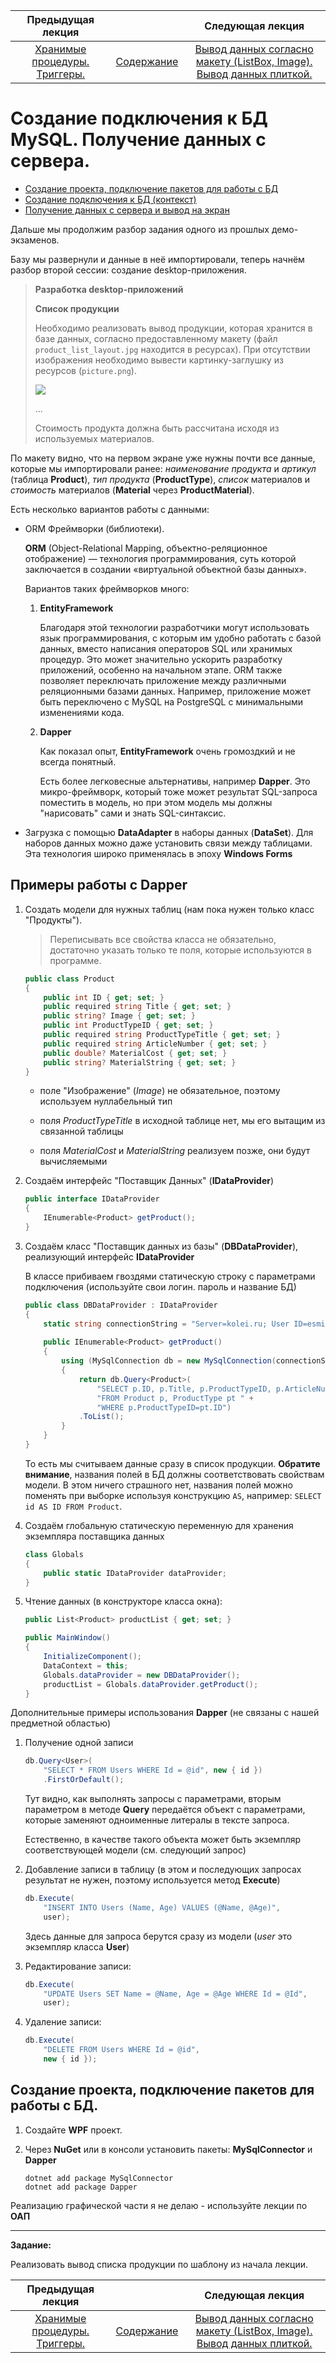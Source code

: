 Предыдущая лекция |  | Следующая лекция
:----------------:|:----------:|:----------------:
[Хранимые процедуры. Триггеры.](./sql_trigger.md) | [Содержание](../readme.md#c-и-mysql) | [Вывод данных согласно макету (ListBox, Image). Вывод данных плиткой.](./cs_layout2.md)

# Создание подключения к БД MySQL. Получение данных с сервера.

* [Создание проекта, подключение пакетов для работы с БД](#создание-проекта-подключение-пакетов-для-работы-с-бд)
* [Создание подключения к БД (контекст)](#создание-подключения-к-бд-контекст)
* [Получение данных с сервера и вывод на экран](#получение-данных-с-сервера-и-вывод-на-экран)

Дальше мы продолжим разбор задания одного из прошлых демо-экзаменов. 

Базу мы развернули и данные в неё импортировали, теперь начнём разбор второй сессии: создание desktop-приложения.

>**Разработка desktop-приложений**
>
>**Список продукции**
>
>Необходимо реализовать вывод продукции, которая хранится в базе данных, согласно предоставленному макету (файл `product_list_layout.jpg` находится в ресурсах). При отсутствии изображения необходимо вывести картинку-заглушку из ресурсов (`picture.png`).
>
>![](../img/product_list_layout.jpg)
>
>...
>
>Стоимость продукта должна быть рассчитана исходя из используемых материалов.

По макету видно, что на первом экране уже нужны почти все данные, которые мы импортировали ранее: *наименование продукта* и *артикул* (таблица **Product**), *тип продукта* (**ProductType**), *список* материалов и *стоимость* материалов (**Material** через **ProductMaterial**).

Есть несколько вариантов работы с данными:

* ORM Фреймворки (библиотеки).

    **ORM** (Object-Relational Mapping, объектно-реляционное отображение) — технология программирования, суть которой заключается в создании «виртуальной объектной базы данных».

    Вариантов таких фреймворков много:
    
    1. **EntityFramework**

        Благодаря этой технологии разработчики могут использовать язык программирования, с которым им удобно работать с базой данных, вместо написания операторов SQL или хранимых процедур. Это может значительно ускорить разработку приложений, особенно на начальном этапе. ORM также позволяет переключать приложение между различными реляционными базами данных. Например, приложение может быть переключено с MySQL на PostgreSQL с минимальными изменениями кода.

    1. **Dapper**

        Как показал опыт, **EntityFramework** очень громоздкий и не всегда понятный.

        Есть более легковесные альтернативы, например **Dapper**. Это микро-фреймворк, который тоже может результат SQL-запроса поместить в модель, но при этом модель мы должны "нарисовать" сами и знать SQL-синтаксис.

* Загрузка с помощью **DataAdapter** в наборы данных (**DataSet**). Для наборов данных можно даже установить связи между таблицами. Эта технология широко применялась в эпоху **Windows Forms**

## Примеры работы с Dapper

1. Создать модели для нужных таблиц (нам пока нужен только класс "Продукты").

    >Переписывать все свойства класса не обязательно, достаточно указать только те поля, которые используются в программе. 

    ```cs
    public class Product
    {
        public int ID { get; set; }
        public required string Title { get; set; }
        public string? Image { get; set; }
        public int ProductTypeID { get; set; }
        public required string ProductTypeTitle { get; set; }
        public required string ArticleNumber { get; set; }
        public double? MaterialCost { get; set; }
        public string? MaterialString { get; set; }
    }
    ```

    * поле "Изображение" (_Image_) не обязательное, поэтому используем нуллабельный тип

    * поля _ProductTypeTitle_ в исходной таблице нет, мы его вытащим из связанной таблицы

    * поля _MaterialCost_ и _MaterialString_ реализуем позже, они будут вычисляемыми

1. Создаём интерфейс "Поставщик Данных" (**IDataProvider**)

    ```cs
    public interface IDataProvider
    {
        IEnumerable<Product> getProduct();
    }
    ```

1. Создаём класс "Поставщик данных из базы" (**DBDataProvider**), реализующий интерфейс **IDataProvider**

    В классе прибиваем гвоздями статическую строку с параметрами подключения (используйте свои логин. пароль и название БД)

    ```cs
    public class DBDataProvider : IDataProvider
    {
        static string connectionString = "Server=kolei.ru; User ID=esmirnov; Password=123456; Database=esmirnov";
        
        public IEnumerable<Product> getProduct()
        {
            using (MySqlConnection db = new MySqlConnection(connectionString))
            {
                return db.Query<Product>(
                    "SELECT p.ID, p.Title, p.ProductTypeID, p.ArticleNumber, p.Image, pt.TitleType AS ProductTypeTitle " +
                    "FROM Product p, ProductType pt " +
                    "WHERE p.ProductTypeID=pt.ID")
                .ToList();
            }
        }
    }
    ```

    То есть мы считываем данные сразу в список продукции. **Обратите внимание**, названия полей в БД должны соответствовать свойствам модели. В этом ничего страшного нет, названия полей можно поменять при выборке используя конструкцию `AS`, например: `SELECT id AS ID FROM Product`.

1. Создаём глобальную статическую переменную для хранения экземпляра поставщика данных

    ```cs
    class Globals
    {
        public static IDataProvider dataProvider;
    }
    ```

1. Чтение данных (в конструкторе класса окна):

    ```cs
    public List<Product> productList { get; set; }

    public MainWindow()
    {
        InitializeComponent();
        DataContext = this;
        Globals.dataProvider = new DBDataProvider();
        productList = Globals.dataProvider.getProduct();
    }
    ```

Дополнительные примеры использования **Dapper** (не связаны с нашей предметной областью)

1. Получение одной записи

    ```cs
    db.Query<User>(
        "SELECT * FROM Users WHERE Id = @id", new { id })
        .FirstOrDefault();
    ```

    Тут видно, как выполнять запросы с параметрами, вторым параметром в методе **Query** передаётся объект с параметрами, которые заменяют одноименные литералы в тексте запроса.

    Естественно, в качестве такого объекта может быть экземпляр соответствующей модели (см. следующий запрос)

1. Добавление записи в таблицу (в этом и последующих запросах результат не нужен, поэтому используется метод **Execute**)

    ```cs
    db.Execute(
        "INSERT INTO Users (Name, Age) VALUES (@Name, @Age)", 
        user);
    ```

    Здесь данные для запроса берутся сразу из модели (*user* это экземпляр класса **User**)

1. Редактирование записи:

    ```cs
    db.Execute(
        "UPDATE Users SET Name = @Name, Age = @Age WHERE Id = @Id", 
        user);
    ```

1. Удаление записи:

    ```cs
    db.Execute(
        "DELETE FROM Users WHERE Id = @id", 
        new { id });
    ```

## Создание проекта, подключение пакетов для работы с БД.

1. Создайте **WPF** проект.

1. Через **NuGet** или в консоли установить пакеты: **MySqlConnector** и **Dapper**

    ```
    dotnet add package MySqlConnector
    dotnet add package Dapper
    ```

Реализацию графической части я не делаю - используйте лекции по **ОАП**

---

**Задание:**

Реализовать вывод списка продукции по шаблону из начала лекции.

Предыдущая лекция |  | Следующая лекция
:----------------:|:----------:|:----------------:
[Хранимые процедуры. Триггеры.](./sql_trigger.md) | [Содержание](../readme.md#c-и-mysql) | [Вывод данных согласно макету (ListBox, Image). Вывод данных плиткой.](./cs_layout2.md)
